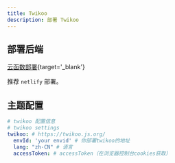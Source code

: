 ```yaml
---
title: Twikoo
description: 部署 Twikoo
---
```


## 部署后端

[云函数部署](https://twikoo.js.org/backend.html){target='_blank'}

推荐 `netlify` 部署。

## 主题配置

```yaml [_config.solitude.yml]
# twikoo 配置信息
# twikoo settings
twikoo: # https://twikoo.js.org/
  envId: 'your envid' # 你部署twikoo的地址
  lang: "zh-CN" # 语言
  accessToken: # accessToken（在浏览器控制台cookies获取）
```
